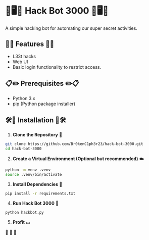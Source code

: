 # 💾🖥️🤖 Hack Bot 3000 🤖🖥️💾

A simple hacking bot for automating our super secret activities.

## 💫🚀 Features 🚀💫

- L33t hacks
- Web UI
- Basic login functionality to restrict access.

## 📋✏️ Prerequisites ✏️📋

- Python 3.x
- pip (Python package installer)

## 🛠️💽 Installation 💽🛠️

1. **Clone the Repository** 💾

```bash
git clone https://github.com/Br0kenC1ph3r23/hack-bot-3000.git
cd hack-bot-3000
```

2. **Create a Virtual Environment (Optional but recommended)** ☁️

```bash
python -m venv .venv
source .venv/bin/activate
```

3. **Install Dependencies** 💽

```bash
pip install -r requirements.txt
```

4. **Run Hack Bot 3000** 🤖

```bash
python hackbot.py
```

5. **Profit** 💵

🤑 🤑 🤑 
